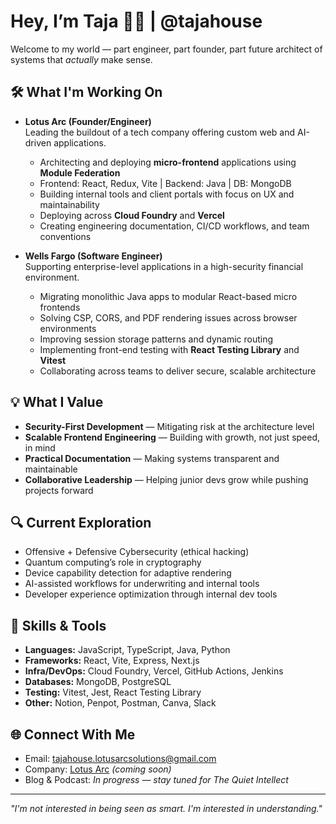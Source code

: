 # Hey, I’m Taja 🧠🌺 | @tajahouse

Welcome to my world — part engineer, part founder, part future architect of systems that *actually* make sense.

## 🛠️ What I'm Working On

- **Lotus Arc (Founder/Engineer)**  
  Leading the buildout of a tech company offering custom web and AI-driven applications.  
  - Architecting and deploying **micro-frontend** applications using **Module Federation**  
  - Frontend: React, Redux, Vite | Backend: Java | DB: MongoDB  
  - Building internal tools and client portals with focus on UX and maintainability  
  - Deploying across **Cloud Foundry** and **Vercel**  
  - Creating engineering documentation, CI/CD workflows, and team conventions

- **Wells Fargo (Software Engineer)**  
  Supporting enterprise-level applications in a high-security financial environment.  
  - Migrating monolithic Java apps to modular React-based micro frontends  
  - Solving CSP, CORS, and PDF rendering issues across browser environments  
  - Improving session storage patterns and dynamic routing  
  - Implementing front-end testing with **React Testing Library** and **Vitest**  
  - Collaborating across teams to deliver secure, scalable architecture

## 💡 What I Value

- **Security-First Development** — Mitigating risk at the architecture level  
- **Scalable Frontend Engineering** — Building with growth, not just speed, in mind  
- **Practical Documentation** — Making systems transparent and maintainable  
- **Collaborative Leadership** — Helping junior devs grow while pushing projects forward  

## 🔍 Current Exploration

- Offensive + Defensive Cybersecurity (ethical hacking)  
- Quantum computing’s role in cryptography  
- Device capability detection for adaptive rendering  
- AI-assisted workflows for underwriting and internal tools  
- Developer experience optimization through internal dev tools  

## 🧠 Skills & Tools

- **Languages:** JavaScript, TypeScript, Java, Python  
- **Frameworks:** React, Vite, Express, Next.js  
- **Infra/DevOps:** Cloud Foundry, Vercel, GitHub Actions, Jenkins  
- **Databases:** MongoDB, PostgreSQL  
- **Testing:** Vitest, Jest, React Testing Library  
- **Other:** Notion, Penpot, Postman, Canva, Slack

## 🌐 Connect With Me

- Email: tajahouse.lotusarcsolutions@gmail.com  
- Company: [Lotus Arc](https://public-site-sand.vercel.app/) *(coming soon)*  
- Blog & Podcast: *In progress — stay tuned for The Quiet Intellect*

---

*"I'm not interested in being seen as smart. I'm interested in understanding."*
